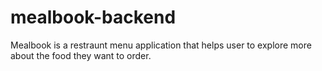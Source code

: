 # mealbook-backend
Mealbook is a restraunt menu application that helps user to explore more about the food they want to order.
